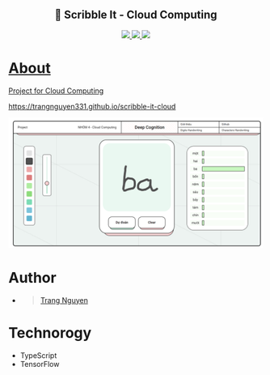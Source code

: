 <h2 align="center"> 🎨 Scribble It - Cloud Computing</h2>
<p align="center">
  <a href="https://github.com/TrangNguyen331/scribble-it-cloud/issues">
    <img src="https://img.shields.io/github/issues/TrangNguyen331/scribble-it-cloud"/> 
  </a>
  <a href="https://github.com/TrangNguyen331/scribble-it-cloud/network/members">
    <img src="https://img.shields.io/github/forks/TrangNguyen331/scribble-it-cloud"/> 
  </a>  
  <a href="https://github.com/TrangNguyen331/scribble-it-cloud/stargazers">
    <img src="https://img.shields.io/github/stars/TrangNguyen331/scribble-it-cloud"/> 
</p>

# About
Project for Cloud Computing

https://trangnguyen331.github.io/scribble-it-cloud

<img src="https://raw.githubusercontent.com/TrangNguyen331/scribble-it-cloud/master/capture/capture.png" width="1000"></img>

# Author 
- > [Trang Nguyen](https://github.com/TrangNguyen331/scribble-it-cloud)

# Technorogy
* TypeScript
* TensorFlow
